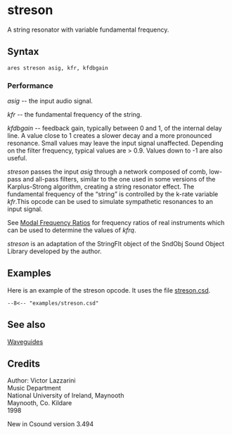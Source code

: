 <!--
id:streson
category:Signal Generators:Waveguide Physical Modeling
-->
# streson
A string resonator with variable fundamental frequency.

## Syntax
``` csound-orc
ares streson asig, kfr, kfdbgain
```

### Performance

_asig_ -- the input audio signal.

_kfr_ -- the fundamental frequency of the string.

_kfdbgain_ -- feedback gain, typically between 0 and 1, of the internal delay line. A value close to 1 creates a slower decay and a more pronounced resonance. Small values may leave the input signal unaffected. Depending on the filter frequency, typical values are &gt; 0.9.  Values down to -1 are also useful.

_streson_ passes the input _asig_ through a network composed of comb, low-pass and all-pass filters, similar to the one used in some versions of the Karplus-Strong algorithm, creating a string resonator effect. The fundamental frequency of the &#8220;string&#8221; is controlled by the k-rate variable _kfr_.This opcode can be used to simulate sympathetic resonances to an input signal.

See [Modal Frequency Ratios](../../misc/modalfreq) for frequency ratios of real instruments which can be used to determine the values of _kfrq_.

_streson_ is an adaptation of the StringFlt object of the SndObj Sound Object Library developed by the author.

## Examples

Here is an example of the streson opcode. It uses the file [streson.csd](../../examples/streson.csd).

``` csound-csd title="Example of the streson opcode." linenums="1"
--8<-- "examples/streson.csd"
```

## See also

[Waveguides](../../sigmod/wavguide)

## Credits

Author: Victor Lazzarini<br>
Music Department<br>
National University of Ireland, Maynooth<br>
Maynooth, Co. Kildare<br>
1998<br>

New in Csound version 3.494
